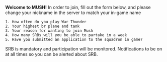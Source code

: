 __**Welcome to MUSH!**__
In order to join, fill out the form below, and please change your nickname in the server to match your in-game name
```
1. How often do you play War Thunder
2. Your highest br plane and tank
3. Your reason for wanting to join Mush
4. How many SRBs will you be able to partake in a week
5. Have you submitted an application to the squadron in game?
```

SRB is mandatory and participation will be monitored.
Notifications to be on at all times so you can be alerted about SRB.
